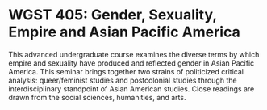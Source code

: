 # WGST 405: Gender, Sexuality, Empire and Asian Pacific America

This advanced undergraduate course examines the diverse terms by which empire and sexuality have produced and reflected gender in Asian Pacific America. This seminar brings together two strains of politicized critical analysis: queer/feminist studies and postcolonial studies through the interdisciplinary standpoint of Asian American studies. Close readings are drawn from the social sciences, humanities, and arts.
